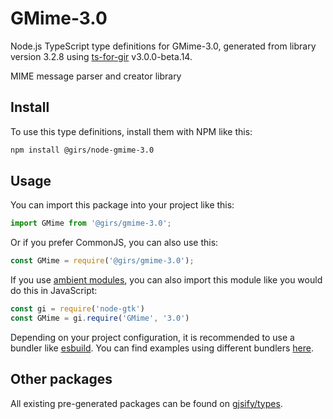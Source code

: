 
# GMime-3.0

Node.js TypeScript type definitions for GMime-3.0, generated from library version 3.2.8 using [ts-for-gir](https://github.com/gjsify/ts-for-gir) v3.0.0-beta.14.

MIME message parser and creator library

## Install

To use this type definitions, install them with NPM like this:
```bash
npm install @girs/node-gmime-3.0
```

## Usage

You can import this package into your project like this:
```ts
import GMime from '@girs/gmime-3.0';
```

Or if you prefer CommonJS, you can also use this:
```ts
const GMime = require('@girs/gmime-3.0');
```

If you use [ambient modules](https://github.com/gjsify/ts-for-gir/tree/main/packages/cli#ambient-modules), you can also import this module like you would do this in JavaScript:

```ts
const gi = require('node-gtk')
const GMime = gi.require('GMime', '3.0')
```

Depending on your project configuration, it is recommended to use a bundler like [esbuild](https://esbuild.github.io/). You can find examples using different bundlers [here](https://github.com/gjsify/ts-for-gir/tree/main/examples).

## Other packages

All existing pre-generated packages can be found on [gjsify/types](https://github.com/gjsify/types).